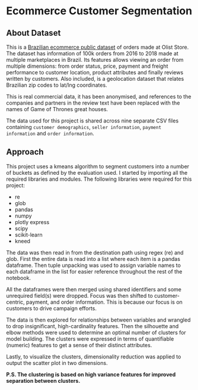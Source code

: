 # Ecommerce Customer Segmentation
## About Dataset
This is a [Brazilian ecommerce public dataset](https://www.kaggle.com/datasets/olistbr/brazilian-ecommerce) of orders made at Olist Store. The dataset has information of 100k orders from 2016 to 2018 made at multiple marketplaces in Brazil. Its features allows viewing an order from multiple dimensions: from order status, price, payment and freight performance to customer location, product attributes and finally reviews written by customers. Also included, is a geolocation dataset that relates Brazilian zip codes to lat/lng coordinates.

This is real commercial data, it has been anonymised, and references to the companies and partners in the review text have been replaced with the names of Game of Thrones great houses.

The data used for this project is shared across nine separate CSV files containing `customer demographics`, `seller information`, `payment information` and `order information`.

## Approach
This project uses a kmeans algorithm to segment customers into a number of buckets as defined by the evaluation used. I started by importing all the required libraries and modules.
The following libraries were required for this project:
- re
- glob
- pandas
- numpy
- plotly express
- scipy
- scikit-learn
- kneed

The data was then read in from the destination path using regex (re) and glob. First the entire data is read into a list where each item is a pandas dataframe. Then tuple unpacking was used to assign variable names to each dataframe in the list for easier reference throughout the rest of the notebook.

All the dataframes were then merged using shared identifiers and some unrequired field(s) were dropped. Focus was then shifted to customer-centric, payment, and order information. This is because our focus is on customers to drive campaign efforts. 

The data is then explored for relationships between variables and wrangled to drop insignificant, high-cardinality features. Then the silhouette and elbow methods were used to determine an optimal number of clusters for model building. The clusters were expressed in terms of quantifiable (numeric) features to get a sense of their distinct attributes.

Lastly, to visualize the clusters, dimensionality reduction was applied to output the scatter plot in two dimensions.



**P.S. The clustering is based on high variance features for improved separation between clusters.**